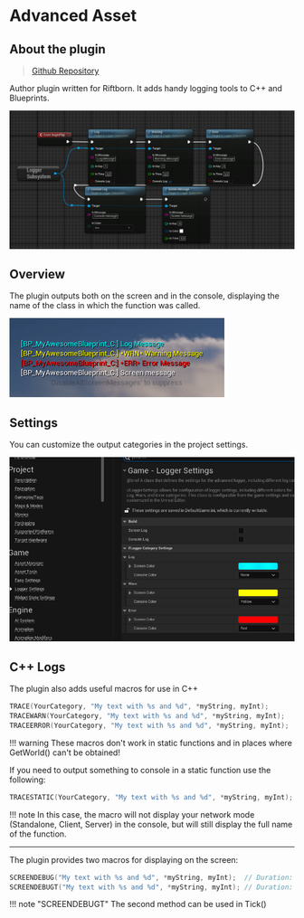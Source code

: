 # Advanced Asset

## About the plugin

> [Github Repository](https://github.com/ArtemIyX/AdvancedLoggerUnreal/)

Author plugin written for Riftborn. It adds handy logging tools to C++ and Blueprints.

![img](images/logger-functions.png)

## Overview

The plugin outputs both on the screen and in the console, displaying the name of the class in which the function was called.

![img](images/logger-output.png)

## Settings

You can customize the output categories in the project settings.

![img](images/logger-settings.png)

## C++ Logs

The plugin also adds useful macros for use in C++

```C++
TRACE(YourCategory, "My text with %s and %d", *myString, myInt);
TRACEWARN(YourCategory, "My text with %s and %d", *myString, myInt);
TRACEERROR(YourCategory, "My text with %s and %d", *myString, myInt);
```

!!! warning
    These macros don't work in static functions and in places where GetWorld() can't be obtained!

If you need to output something to console in a static function use the following:

```C++
TRACESTATIC(YourCategory, "My text with %s and %d", *myString, myInt);
```
!!! note
    In this case, the macro will not display your network mode (Standalone, Client, Server) in the console, but will still display the full name of the function.

---

The plugin provides two macros for displaying on the screen:

```C++
SCREENDEBUG("My text with %s and %d", *myString, myInt);  // Duration: 5.0f
SCREENDEBUGT("My text with %s and %d", *myString, myInt); // Duration: 0.0f
```

!!! note "SCREENDEBUGT"
    The second method  can be used in Tick()
